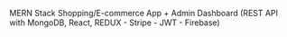 MERN Stack Shopping/E-commerce App + Admin Dashboard (REST API with MongoDB, React, REDUX - Stripe - JWT - Firebase)
